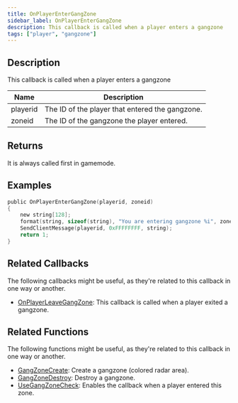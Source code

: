 ```yaml
---
title: OnPlayerEnterGangZone
sidebar_label: OnPlayerEnterGangZone
description: This callback is called when a player enters a gangzone
tags: ["player", "gangzone"]
---
```


<VersionWarn name='callback' version='omp v1.1.0.2612' />

## Description

This callback is called when a player enters a gangzone

| Name     | Description                                     |
| -------- | ----------------------------------------------- |
| playerid | The ID of the player that entered the gangzone. |
| zoneid   | The ID of the gangzone the player entered.      |

## Returns

It is always called first in gamemode.

## Examples

```c
public OnPlayerEnterGangZone(playerid, zoneid)
{
    new string[128];
    format(string, sizeof(string), "You are entering gangzone %i", zoneid);
    SendClientMessage(playerid, 0xFFFFFFFF, string);
    return 1;
}
```

## Related Callbacks

The following callbacks might be useful, as they're related to this callback in one way or another.

- [OnPlayerLeaveGangZone](OnPlayerLeaveGangZone): This callback is called when a player exited a gangzone.

## Related Functions

The following functions might be useful, as they're related to this callback in one way or another.

- [GangZoneCreate](../functions/GangZoneCreate): Create a gangzone (colored radar area).
- [GangZoneDestroy](../functions/GangZoneDestroy): Destroy a gangzone.
- [UseGangZoneCheck](../functions/UseGangZoneCheck): Enables the callback when a player entered this zone.
